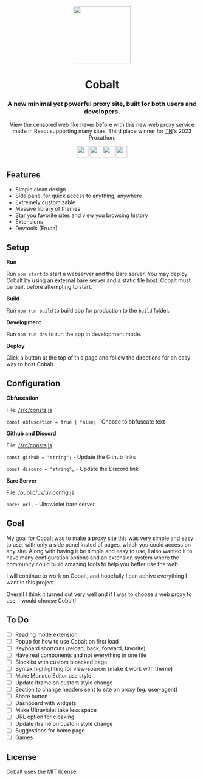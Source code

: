 <div align="center">
<img height="150px" src="https://raw.githubusercontent.com/cognetwork-dev/Cobalt/main/src/assets/logo.svg">
<h1>Cobalt</h1>
<h3>A new minimal yet powerful proxy site, built for both users and developers.</h3>
<p>View the censored web like never before with this new web proxy service made in React supporting many sites. Third place winner for <a href="https://github.com/titaniumnetwork-dev">TN</a>'s 2023 Proxathon.</p>
</div>

<p align="center">
<a href="https://repl.it/github/cognetwork-dev/Cobalt"><img height="30px" src="https://raw.githubusercontent.com/FogNetwork/Tsunami/main/deploy/replit2.svg"><img></a>
<a href="https://glitch.com/edit/#!/import/github/cognetwork-dev/Cobalt"><img height="30px" src="https://raw.githubusercontent.com/FogNetwork/Tsunami/main/deploy/glitch2.svg"><img></a>
<a href="https://railway.app/new/template?template=https://github.com/cognetwork-dev/Cobalt"><img height="30px" src="https://raw.githubusercontent.com/FogNetwork/Tsunami/main/deploy/railway2.svg"><img></a>
<a href="https://app.koyeb.com/deploy?type=git&repository=github.com/cognetwork-dev/Cobalt&branch=main&name=Cobalt"><img height="30px" src="https://raw.githubusercontent.com/FogNetwork/Tsunami/main/deploy/koyeb2.svg"><img></a>
</p>

## Features
- Simple clean design
- Side panel for quick access to anything, anywhere
- Extremely customizable
- Massive library of themes
- Star you favorite sites and view you browsing history
- Extensions
- Devtools (Eruda)

## Setup
**Run**

Run `npm start` to start a webserver and the Bare server. You may deploy Cobalt by using an external bare server and a static file host. Cobalt must be built before attempting to start.

**Build**

Run `npm run build` to build app for production to the `build` folder.

**Development**

Run `npm run dev` to run the app in development mode.

**Deploy**

Click a button at the top of this page and follow the directions for an easy way to host Cobalt.

## Configuration

**Obfuscation**

File: [/src/consts.js](https://github.com/cognetwork-dev/Cobalt/blob/main/src/consts.js)

`const obfuscation = true | false;` - Choose to obfuscate text

**Github and Discord**

File: [/src/consts.js](https://github.com/cognetwork-dev/Cobalt/blob/main/src/consts.js)

`const github = "string";` - Update the Github links

`const discord = "string";` - Update the Discord link

**Bare Server**

File: [/public/uv/uv.config.js](https://github.com/cognetwork-dev/Cobalt/blob/main/public/uv/uv.config.js)

`bare: url,` - Ultraviolet bare server

## Goal
My goal for Cobalt was to make a proxy site this was very simple and easy to use, with only a side panel insted of pages, which you could access on any site. Along with having it be simple and easy to use, I also wanted it to have many configuration options and an extension system where the community could build amazing tools to help you better use the web.

I will continue to work on Cobalt, and hopefully I can achive everything I want in this project.

Overall I think it turned out very well and if I was to choose a web proxy to use, I would choose Cobalt!

## To Do
- [ ] Reading mode extension
- [ ] Popup for how to use Cobalt on first load
- [ ] Keyboard shortcuts (reload, back, forward, favorite)
- [ ] Have real components and not everything in one file
- [ ] Blocklist with custom bloacked page
- [ ] Syntax highlighting for view-source: (make it work with theme)
- [ ] Make Monaco Editor use style
- [ ] Update iframe on custom style change
- [ ] Section to change headers sent to site on proxy (eg. user-agent)
- [ ] Share button
- [ ] Dashboard with widgets
- [ ] Make Ultraviolet take less space
- [ ] URL option for cloaking
- [ ] Update iframe on custom style change
- [ ] Suggestions for home page
- [ ] Games

## License
Cobalt uses the MIT license.
